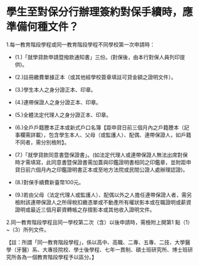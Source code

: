 # 學生至對保分行辦理簽約對保手續時，應準備何種文件？

1.每一教育階段學程或同一教育階段學程不同學校第一次申請時：

  * (1.)「就學貸款申請暨撥款通知書」三份。(對保後，由本行對保人員列印提供)。
  * (2.)註冊繳費單據正本（或其他經學校簽章填註可貸金額之證明文件）。
  * (3.)學生本人之身分證正本、印章。
  * (4.)連帶保證人之身分證正本、印章。
  * (5.)全體法定代理人之身分證正本、印章。
  * (6.)全戶戶籍謄本正本或新式戶口名簿【距申貸日前三個月內之戶籍謄本（記事欄需詳載），包含學生本人、父母（或監護人）、配偶、連帶保證人，如戶籍不同者，需分別檢附】。
  * (7.)「就學貸款同意書暨保證書」。(如法定代理人或連帶保證人無法出席對保時才需填寫，此同意書暨保證書需加蓋與印鑑證明書相同之印鑑章，並附距申貸日前六個月內之印鑑證明書正本或至地方法院或民間公證人處辦理認證)。
  * (8.)對保手續費新臺幣100元。

  * (9.)若由父母（法定代理人或監護人）、配偶以外之人擔任連帶保證人者，需另檢附該連帶保證人之所得稅扣繳憑單或不動產所有權狀影本或在職證明或薪資證明或最近三個月薪資轉帳之存摺影本或其他收入證明文件。




2.同一教育階段學程且同一學校第二次（含）以後申請時，需檢附上開第1 點（1）~（3）所列文件。

【註：所謂「同一教育階段學程」，係以高中、高職、二專、五專、二技、大學醫學（牙醫）系、大專技院校、學士後學程、七年一貫制、碩士班研究所、博士班研究所各為一個教育階段學程予以區分。】
